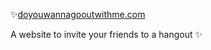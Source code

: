 ✨[doyouwannagooutwithme.com](http://doyouwannagooutwithme.com) 

A website to invite your friends to a hangout ✨
